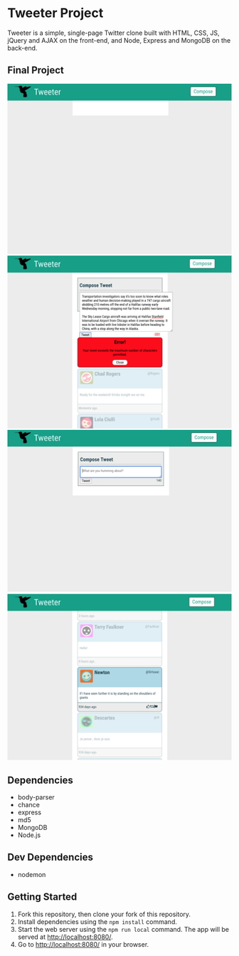 # Tweeter Project

Tweeter is a simple, single-page Twitter clone built with HTML, CSS, JS, jQuery and AJAX on the front-end, and Node, Express and MongoDB on the back-end. 

## Final Project

!["Screenshot of the landing page for Tweeter: Shows the navigation bar, an empty page without tweets, and a compose button in the top right corner."](https://github.com/eeedubs/tweeter/blob/master/docs/landing-page.png)
!["Screenshot of a Tweeter page with the error message for too many characters."](https://github.com/eeedubs/tweeter/blob/master/docs/error-message.png)
!["Screenshot of the Tweeter landing page with the "compose tweet" box in view."](https://github.com/eeedubs/tweeter/blob/master/docs/compose-page.png)
!["Screenshot of a sample feed within Tweeter. Shows the user's name, handle, comment, and avatar, and shows how long ago they tweeted. For users that are selected (in the cursor's focus), the tweet also shows the social buttons 'like', 'repost', and 'flag'."](https://github.com/eeedubs/tweeter/blob/master/docs/sample-tweet.png)

## Dependencies

- body-parser
- chance
- express
- md5
- MongoDB
- Node.js

## Dev Dependencies

- nodemon

## Getting Started

1. Fork this repository, then clone your fork of this repository.
2. Install dependencies using the `npm install` command.
3. Start the web server using the `npm run local` command. The app will be served at <http://localhost:8080/>.
4. Go to <http://localhost:8080/> in your browser.